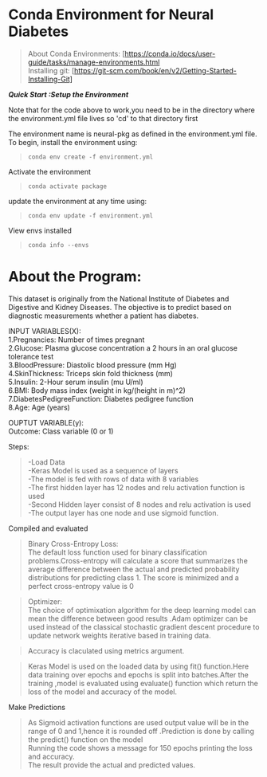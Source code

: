 # Conda Environment for Neural Diabetes

>About Conda Environments: [https://conda.io/docs/user-guide/tasks/manage-environments.html </br>
>Installing git: [https://git-scm.com/book/en/v2/Getting-Started-Installing-Git]

***Quick Start :Setup the Environment***

Note that for the code above to work,you need to be in the directory where the environment.yml file lives so 'cd' to that directory first

The environment name is neural-pkg as defined in the environment.yml file.</br>
To begin, install the environment using:</br>
> ```conda env create -f environment.yml```

Activate the environment</br>
>  ````conda activate package````

 update the environment at any time using:</br>
 >````conda env update -f environment.yml````

View envs installed</br>
>  ````conda info --envs````
  



# About the Program:

This dataset is originally from the National Institute of Diabetes and Digestive and Kidney Diseases. The objective is to predict based on diagnostic measurements whether a patient has diabetes.



INPUT VARIABLES(X):</br>
1.Pregnancies: Number of times pregnant</br>
2.Glucose: Plasma glucose concentration a 2 hours in an oral glucose tolerance test</br>
3.BloodPressure: Diastolic blood pressure (mm Hg)</br>
4.SkinThickness: Triceps skin fold thickness (mm)</br>
5.Insulin: 2-Hour serum insulin (mu U/ml)</br>
6.BMI: Body mass index (weight in kg/(height in m)^2)</br>
7.DiabetesPedigreeFunction: Diabetes pedigree function</br>
8.Age: Age (years)</br>

OUPTUT VARIABLE(y):</br>
Outcome: Class variable (0 or 1)

Steps:</br>
>-Load Data</br>
-Keras Model is used as a sequence of layers</br>
-The model is fed with rows of data with 8 variables</br>
-The first hidden layer has 12 nodes and relu activation function is used</br>
-Second Hidden layer consist of 8 nodes and relu activation is used</br>
-The output layer has one node and use sigmoid function.</br>

Compiled and evaluated</br>
>Binary Cross-Entropy Loss:</br>
The default loss function used for binary classification problems.Cross-entropy will calculate a score that summarizes the average difference between the actual and predicted probability distributions for predicting class 1. The score is minimized and a perfect cross-entropy value is 0

>Optimizer:</br>
The choice of optimixation algorithm for the deep learning model can mean the difference between good results .Adam optimizer can be used instead of the classical stochastic gradient descent procedure to update network weights iterative based in training data.

>Accuracy is claculated using metrics argument.</br>

>Keras Model is used on the loaded data by using fit() function.Here data training over epochs and epochs is split into batches.After the training ,model is evaluated using evaluate() function which return the loss of the model and accuracy of the model.

Make Predictions</br>
>As Sigmoid activation functions are used output value will be in the range of 0 and 1,hence it is rounded off .Prediction is done by calling the predict() function on the model</br>
Running the code shows a message for 150 epochs printing the loss and accuracy.</br>
The result provide the actual and predicted values.
